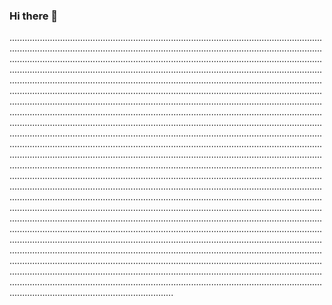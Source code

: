 ### Hi there 👋

.................................................................................................................................................................................................................................................................................................................................................................................................................................................................................................................................................................................................................................................................................................................................................................................................................................................................................................................................................................................................................................................................................................................................................................................................................................................................................................................................................................................................................................................................................................................................................................................................................................................................................................................................................................................................................................................................................................................................................................................................................................................................................................................................................................................................................................................................................................................................................................................................................................................................................................................................................................................................................................................................................................................................................................................................................................................................................................................................................................................................................................................................................................................................................................